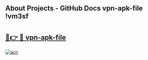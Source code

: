 ## About Projects - GitHub Docs vpn-apk-file !vm3sf

# <h2><a href="https://andorid.site?title=vpn-apk-file&ref=13PRO">🔗👉 🔴 vpn-apk-file</a></h2>

[![acn](https://github.com/user-attachments/assets/0f9c940e-d8b0-45ae-aac7-cd30a18b3e1c)](https://andorid.site?title=vpn-apk-file&ref=13PRO)

